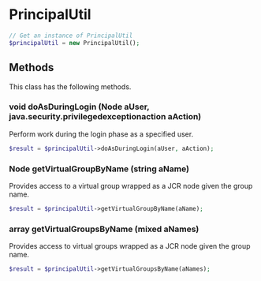 # PrincipalUtil

```php
// Get an instance of PrincipalUtil
$principalUtil = new PrincipalUtil();
```


## Methods
This class has the following methods.


### void doAsDuringLogin (Node aUser, java.security.privilegedexceptionaction aAction)
Perform work during the login phase as a specified user.

```php
$result = $principalUtil->doAsDuringLogin(aUser, aAction);
```


### Node getVirtualGroupByName (string aName)
Provides access to a virtual group wrapped as a JCR node given the group name.

```php
$result = $principalUtil->getVirtualGroupByName(aName);
```


### array getVirtualGroupsByName (mixed aNames)
Provides access to virtual groups wrapped as a JCR node given the group name.

```php
$result = $principalUtil->getVirtualGroupsByName(aNames);
```


